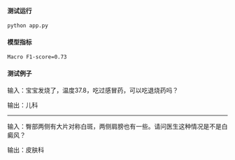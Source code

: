 #### 测试运行

```
python app.py
```

#### 模型指标

```
Macro F1-score=0.73
```

#### 测试例子

输入：宝宝发烧了，温度37.8，吃过感冒药，可以吃退烧药吗？

输出：儿科

---

输入：臀部两侧有大片对称白斑，两侧肩膀也有一些。请问医生这种情况是不是白癜风？

输出：皮肤科


